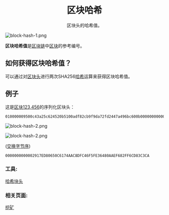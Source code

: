 # <center>区块哈希</center>
<center>区块头的哈希值。</center>

![block-hash-1.png](img/block-hash-1%20(1).png)

**区块哈希值**是[区块链](../../../Beginners/How%20Bitcoin%20Works/2.Mining/1.Blockchain/Blockchain.md)中[区块](../../../Beginners/How%20Bitcoin%20Works/2.Mining/2.Blocks/Blocks.md)的参考编号。

## 如何获得区块哈希值？
可以通过对[区块头](../block-header/block-header.md)进行两次SHA256[哈希](../../Other/Hash%20Function/Hash%20Function.md)运算来获得区块哈希值。

## 例子

这是[区块123,456](https://learnmeabitcoin.com/explorer/block/0000000000002917ED80650C6174AAC8DFC46F5FE36480AAEF682FF6CD83C3CA)的序列化区块头：
```
010000009500c43a25c624520b5100adf82cb9f9da72fd2447a496bc600b0000000000006cd862370395dedf1da2841ccda0fc489e3039de5f1ccddef0e834991a65600ea6c8cb4db3936a1ae3143991
```
![block-hash-2.png](img/block-hash-2.svg)

![block-hash-2.png](img/block-hash-2.svg)

([交换字节序](https://learnmeabitcoin.com/tools/swapendian))
```
0000000000002917ED80650C6174AAC8DFC46F5FE36480AAEF682FF6CD83C3CA
```

### 工具:
[哈希块头](https://learnmeabitcoin.com/tools/hashblockheader)

### 相关页面:
[挖矿](../../Mining/Mining.md)
